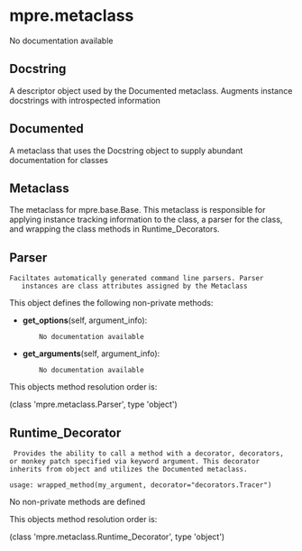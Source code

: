 mpre.metaclass
========
No documentation available

Docstring
--------
A descriptor object used by the Documented metaclass. Augments
       instance docstrings with introspected information

Documented
--------
A metaclass that uses the Docstring object to supply
       abundant documentation for classes

Metaclass
--------
 The metaclass for mpre.base.Base. This metaclass is responsible for
        applying instance tracking information to the class, a parser for
        the class, and wrapping the class methods in Runtime_Decorators.

Parser
--------
	Faciltates automatically generated command line parsers. Parser
	   instances are class attributes assigned by the Metaclass




This object defines the following non-private methods:


- **get_options**(self, argument_info):

		  No documentation available



- **get_arguments**(self, argument_info):

		  No documentation available


This objects method resolution order is:

(class 'mpre.metaclass.Parser', type 'object')


Runtime_Decorator
--------
	 Provides the ability to call a method with a decorator, decorators,
	or monkey patch specified via keyword argument. This decorator
	inherits from object and utilizes the Documented metaclass.
	
	usage: wrapped_method(my_argument, decorator="decorators.Tracer")




No non-private methods are defined

This objects method resolution order is:

(class 'mpre.metaclass.Runtime_Decorator', type 'object')
